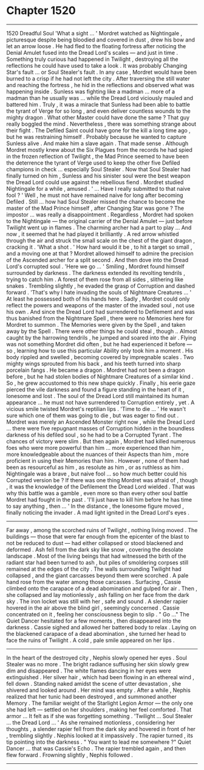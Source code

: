 
# Chapter 1520


---

1520 Dreadful Soul
'What a sight … '
Mordret watched as Nightingale , picturesque despite being bloodied and covered in dust , drew his bow and let an arrow loose .
He had fled to the floating fortress after noticing the Denial Amulet fused into the Dread Lord's scales — and just in time . Something truly curious had happened in Twilight , destroying all the reflections he could have used to take a look . It was probably Changing Star's fault … or Soul Stealer's fault . In any case , Mordret would have been burned to a crisp if he had not left the city .
After traversing the still water and reaching the fortress , he hid in the reflections and observed what was happening inside . Sunless was fighting like a madman … more of a madman than he usually was … while the Dread Lord viciously mauled and battered him .
Truly , it was a miracle that Sunless had been able to battle the tyrant of Verge for so long , and even deliver countless wounds to the mighty dragon . What other Master could have done the same ? That guy really boggled the mind .
Nevertheless , there was something strange about their fight . The Defiled Saint could have gone for the kill a long time ago , but he was restraining himself . Probably because he wanted to capture Sunless alive .
And make him a slave again .
That made sense . Although Mordret mostly knew about the Six Plagues from the records he had spied in the frozen reflection of Twilight , the Mad Prince seemed to have been the deterrence the tyrant of Verge used to keep the other five Defiled champions in check … especially Soul Stealer .
Now that Soul Stealer had finally turned on him , Sunless and his sinister soul were the best weapon the Dread Lord could use against the rebellious fiend .
Mordret studied Nightingale for a while , amused .
' ... Have I really submitted to that naive fool ? '
Well , he must not have remained naive for long after becoming Defiled . Still ... how had Soul Stealer missed the chance to become the master of the Mad Prince himself , after Changing Star was gone ? The impostor ... was really a disappointment .
Regardless , Mordret had spoken to the Nightingale — the original carrier of the Denial Amulet — just before Twilight went up in flames . The charming archer had a part to play …
And now , it seemed that he had played it brilliantly .
A red arrow whistled through the air and struck the small scale on the chest of the giant dragon , cracking it .
'What a shot . '
How hard would it be , to hit a target so small , and a moving one at that ?
Mordret allowed himself to admire the precision of the Ascended archer for a split second .
And then dove into the Dread Lord's corrupted soul .
'Here we go … '
Smiling , Mordret found himself surrounded by darkness .
The darkness extended its revolting tendrils , trying to catch him . A forest of them rose from all sides , slithering like snakes . Trembling slightly , he evaded the grasp of Corruption and dashed forward .
'That's why I hate invading the souls of Nightmare Creatures … '
At least he possessed both of his hands here . Sadly , Mordret could only reflect the powers and weapons of the master of the invaded soul , not use his own . And since the Dread Lord had surrendered to Defilement and was thus banished from the Nightmare Spell , there were no Memories here for Mordret to summon .
The Memories were given by the Spell , and taken away by the Spell .
There were other things he could steal , though ..
Almost caught by the harrowing tendrils , he jumped and soared into the air . Flying was not something Mordret did often , but he had experienced it before — so , learning how to use this particular Ability only took him a moment .
His body rippled and swelled , becoming covered by impregnable scales . Two mighty wings sprouted from his back , and his teeth turned into sharp porcelain fangs .
He became a dragon .
Mordret had not been a dragon before , but he had stolen bodies of Nightmare Creatures of a similar kind . So , he grew accustomed to this new shape quickly .
Finally , his eerie gaze pierced the vile darkness and found a figure standing in the heart of it , lonesome and lost .
The soul of the Dread Lord still maintained its human appearance … he must not have surrendered to Corruption entirely , yet .
A vicious smile twisted Mordret's reptilian lips .
'Time to die … '
He wasn't sure which one of them was going to die , but was eager to find out .
Mordret was merely an Ascended Monster right now , while the Dread Lord … there were five repugnant masses of Corruption hidden in the boundless darkness of his defiled soul , so he had to be a Corrupted Tyrant . The chances of victory were slim .
But then again , Mordret had killed numerous foes who were more powerful than him … more experienced than him , more knowledgeable about the nuances of their Aspects than him , more proficient in using their Memories than him .
However , none of them had been as resourceful as him , as resolute as him , or as ruthless as him .
Nightingale was a brave , but naive fool … so how much better could his Corrupted version be ?
If there was one thing Mordret was afraid of , though , it was the knowledge of the Defilement the Dread Lord wielded .
That was why this battle was a gamble , even more so than every other soul battle Mordret had fought in the past .
'I'll just have to kill him before he has time to say anything , then … '
In the distance , the lonesome figure moved , finally noticing the invader .
A mad light ignited in the Dread Lord's eyes .
***
Far away , among the scorched ruins of Twilight , nothing living moved . The buildings — those that were far enough from the epicenter of the blast to not be reduced to dust — had either collapsed or stood blackened and deformed . Ash fell from the dark sky like snow , covering the desolate landscape .
Most of the living beings that had witnessed the birth of the radiant star had been turned to ash , but piles of smoldering corpses still remained at the edges of the city . The walls surrounding Twilight had collapsed , and the giant carcasses beyond them were scorched .
A pale hand rose from the water among those carcasses .
Surfacing , Cassie climbed onto the carapace of a dead abomination and gulped for air . Then , she collapsed and lay motionlessly , ash falling on her face from the dark sky .
The iron locket was still with her , safe and sound .
A slender rapier hovered in the air above the blind girl , seemingly concerned . Cassie concentrated on it , feeling her consciousness begin to slip .
" Go …"
The Quiet Dancer hesitated for a few moments , then disappeared into the darkness .
Cassie sighed and allowed her battered body to relax .
Laying on the blackened carapace of a dead abomination , she turned her head to face the ruins of Twilight .
A cold , pale smile appeared on her lips .
***
In the heart of the destroyed city , Nephis slowly opened her eyes .
Soul Stealer was no more .
The bright radiance suffusing her skin slowly grew dim and disappeared . The white flames dancing in her eyes were extinguished . Her silver hair , which had been flowing in an ethereal wind , fell down .
Standing naked amidst the scene of utter devastation , she shivered and looked around .
Her mind was empty .
After a while , Nephis realized that her tunic had been destroyed , and summoned another Memory . The familiar weight of the Starlight Legion Armor — the only one she had left — settled on her shoulders , making her feel comforted .
That armor …
It felt as if she was forgetting something .
'Twilight … Soul Stealer … the Dread Lord … '
As she remained motionless , considering her thoughts , a slender rapier fell from the dark sky and hovered in front of her , trembling slightly . Nephis looked at it impassively .
The rapier turned , its tip pointing into the darkness .
" You want to lead me somewhere ?"
Quiet Dancer … that was Cassie's Echo .
The rapier trembled again , and then flew forward .
Frowning slightly , Nephis followed .

---


